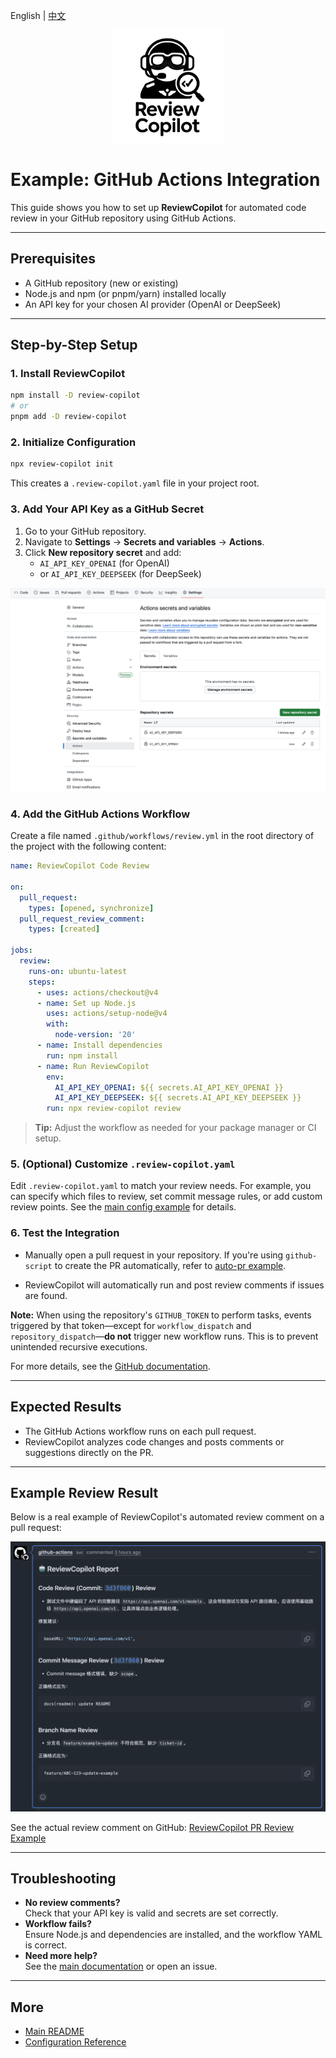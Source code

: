English | [中文](README.zh-CN.md)

<p align="center">
  <img src="../public/logo.svg" alt="ReviewCopilot Logo" width="180" />
</p>

# Example: GitHub Actions Integration

This guide shows you how to set up **ReviewCopilot** for automated code review in your GitHub repository using GitHub Actions.

---

## Prerequisites

- A GitHub repository (new or existing)
- Node.js and npm (or pnpm/yarn) installed locally
- An API key for your chosen AI provider (OpenAI or DeepSeek)

---

## Step-by-Step Setup

### 1. Install ReviewCopilot

```bash
npm install -D review-copilot
# or
pnpm add -D review-copilot
```

### 2. Initialize Configuration

```bash
npx review-copilot init
```

This creates a `.review-copilot.yaml` file in your project root.

### 3. Add Your API Key as a GitHub Secret

1. Go to your GitHub repository.
2. Navigate to **Settings** → **Secrets and variables** → **Actions**.
3. Click **New repository secret** and add:
   - `AI_API_KEY_OPENAI` (for OpenAI)
   - or `AI_API_KEY_DEEPSEEK` (for DeepSeek)

![GitHub Actions secrets setup](./images/github-actions-secrets.png)

### 4. Add the GitHub Actions Workflow

Create a file named `.github/workflows/review.yml` in the root directory of the project with the following content:

```yaml
name: ReviewCopilot Code Review

on:
  pull_request:
    types: [opened, synchronize]
  pull_request_review_comment:
    types: [created]

jobs:
  review:
    runs-on: ubuntu-latest
    steps:
      - uses: actions/checkout@v4
      - name: Set up Node.js
        uses: actions/setup-node@v4
        with:
          node-version: '20'
      - name: Install dependencies
        run: npm install
      - name: Run ReviewCopilot
        env:
          AI_API_KEY_OPENAI: ${{ secrets.AI_API_KEY_OPENAI }}
          AI_API_KEY_DEEPSEEK: ${{ secrets.AI_API_KEY_DEEPSEEK }}
        run: npx review-copilot review
```

> **Tip:** Adjust the workflow as needed for your package manager or CI setup.

### 5. (Optional) Customize `.review-copilot.yaml`

Edit `.review-copilot.yaml` to match your review needs. For example, you can specify which files to review, set commit message rules, or add custom review points. See the [main config example](../.review-copilot.yaml) for details.

### 6. Test the Integration

- Manually open a pull request in your repository. If you're using `github-script` to create the PR automatically, refer to [auto-pr example](../.github/workflows/auto-pr.yml).

- ReviewCopilot will automatically run and post review comments if issues are found.

**Note:** When using the repository's `GITHUB_TOKEN` to perform tasks, events triggered by that token—except for `workflow_dispatch` and `repository_dispatch`—**do not** trigger new workflow runs. This is to prevent unintended recursive executions.

For more details, see the [GitHub documentation](https://docs.github.com/en/actions/security-for-github-actions/security-guides/automatic-token-authentication#using-the-github_token-in-a-workflow).

---

## Expected Results

- The GitHub Actions workflow runs on each pull request.
- ReviewCopilot analyzes code changes and posts comments or suggestions directly on the PR.

---

## Example Review Result

Below is a real example of ReviewCopilot's automated review comment on a pull request:

![ReviewCopilot Review Example](./images/review-comments.png)

See the actual review comment on GitHub: [ReviewCopilot PR Review Example](https://github.com/AlexShan2008/review-copilot/pull/25#issuecomment-2922197158)

---

## Troubleshooting

- **No review comments?**  
  Check that your API key is valid and secrets are set correctly.
- **Workflow fails?**  
  Ensure Node.js and dependencies are installed, and the workflow YAML is correct.
- **Need more help?**  
  See the [main documentation](../README.md) or open an issue.

---

## More

- [Main README](../README.md)
- [Configuration Reference](../.review-copilot.yaml)
